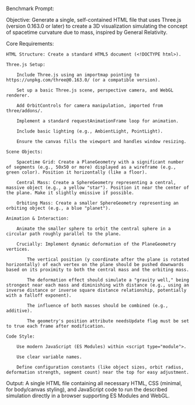 Benchmark Prompt:

Objective: Generate a single, self-contained HTML file that uses Three.js (version 0.163.0 or later) to create a 3D visualization simulating the concept of spacetime curvature due to mass, inspired by General Relativity.

Core Requirements:

    HTML Structure: Create a standard HTML5 document (<!DOCTYPE html>).

    Three.js Setup:

        Include Three.js using an importmap pointing to https://unpkg.com/three@0.163.0/ (or a compatible version).

        Set up a basic Three.js scene, perspective camera, and WebGL renderer.

        Add OrbitControls for camera manipulation, imported from three/addons/.

        Implement a standard requestAnimationFrame loop for animation.

        Include basic lighting (e.g., AmbientLight, PointLight).

        Ensure the canvas fills the viewport and handles window resizing.

    Scene Objects:

        Spacetime Grid: Create a PlaneGeometry with a significant number of segments (e.g., 50x50 or more) displayed as a wireframe (e.g., green color). Position it horizontally (like a floor).

        Central Mass: Create a SphereGeometry representing a central, massive object (e.g., a yellow "star"). Position it near the center of the plane. Make it slightly emissive if possible.

        Orbiting Mass: Create a smaller SphereGeometry representing an orbiting object (e.g., a blue "planet").

    Animation & Interaction:

        Animate the smaller sphere to orbit the central sphere in a circular path roughly parallel to the plane.

        Crucially: Implement dynamic deformation of the PlaneGeometry vertices.

            The vertical position (y coordinate after the plane is rotated horizontally) of each vertex on the plane should be pushed downwards based on its proximity to both the central mass and the orbiting mass.

            The deformation effect should simulate a "gravity well," being strongest near each mass and diminishing with distance (e.g., using an inverse distance or inverse square distance relationship, potentially with a falloff exponent).

            The influence of both masses should be combined (e.g., additive).

            The geometry's position attribute needsUpdate flag must be set to true each frame after modification.

    Code Style:

        Use modern JavaScript (ES Modules) within <script type="module">.

        Use clear variable names.

        Define configuration constants (like object sizes, orbit radius, deformation strength, segment count) near the top for easy adjustment.

Output: A single HTML file containing all necessary HTML, CSS (minimal, for body/canvas styling), and JavaScript code to run the described simulation directly in a browser supporting ES Modules and WebGL.

